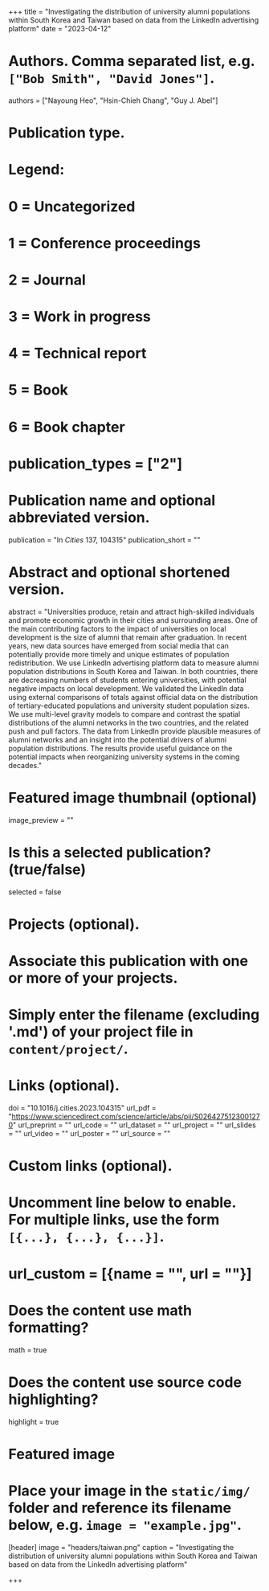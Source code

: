 +++
title = "Investigating the distribution of university alumni populations within South Korea and Taiwan based on data from the LinkedIn advertising platform"
date = "2023-04-12"

# Authors. Comma separated list, e.g. `["Bob Smith", "David Jones"]`.
authors = ["Nayoung Heo", "Hsin-Chieh Chang", "Guy J. Abel"]


# Publication type.
# Legend:
# 0 = Uncategorized
# 1 = Conference proceedings
# 2 = Journal
# 3 = Work in progress
# 4 = Technical report
# 5 = Book
# 6 = Book chapter
# publication_types = ["2"]

# Publication name and optional abbreviated version.
publication = "In *Cities* 137, 104315"
publication_short = ""

# Abstract and optional shortened version.
abstract = "Universities produce, retain and attract high-skilled individuals and promote economic growth in their cities and surrounding areas. One of the main contributing factors to the impact of universities on local development is the size of alumni that remain after graduation. In recent years, new data sources have emerged from social media that can potentially provide more timely and unique estimates of population redistribution. We use LinkedIn advertising platform data to measure alumni population distributions in South Korea and Taiwan. In both countries, there are decreasing numbers of students entering universities, with potential negative impacts on local development. We validated the LinkedIn data using external comparisons of totals against official data on the distribution of tertiary-educated populations and university student population sizes. We use multi-level gravity models to compare and contrast the spatial distributions of the alumni networks in the two countries, and the related push and pull factors. The data from LinkedIn provide plausible measures of alumni networks and an insight into the potential drivers of alumni population distributions. The results provide useful guidance on the potential impacts when reorganizing university systems in the coming decades."

# Featured image thumbnail (optional)
image_preview = ""

# Is this a selected publication? (true/false)
selected = false

# Projects (optional).
#   Associate this publication with one or more of your projects.
#   Simply enter the filename (excluding '.md') of your project file in `content/project/`.


# Links (optional).
doi = "10.1016/j.cities.2023.104315"
url_pdf = "https://www.sciencedirect.com/science/article/abs/pii/S0264275123001270"
url_preprint = ""
url_code = ""
url_dataset = ""
url_project = ""
url_slides = ""
url_video = ""
url_poster = ""
url_source = ""

# Custom links (optional).
#   Uncomment line below to enable. For multiple links, use the form `[{...}, {...}, {...}]`.
# url_custom = [{name = "", url = ""}]

# Does the content use math formatting?
math = true

# Does the content use source code highlighting?
highlight = true

# Featured image
# Place your image in the `static/img/` folder and reference its filename below, e.g. `image = "example.jpg"`.
[header]
image = "headers/taiwan.png"
caption = "Investigating the distribution of university alumni populations within South Korea and Taiwan based on data from the LinkedIn advertising platform"

+++

<div style="display:inline-block; vertical-align:top">
   <div data-doi="10.1016/j.cities.2023.104315" data-badge-type='medium-donut' class='altmetric-embed' data-hide-no-mentions="true" data-badge-popover='right' ></div>
  </div>
<div style="display: inline-block">
   <div data-doi="10.1016/j.cities.2023.104315" class="__dimensions_badge_embed__" data-hide-zero-citations="true"></div>
</div>

